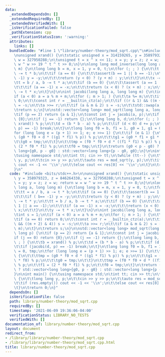 ```yaml
---
data:
  _extendedDependsOn: []
  _extendedRequiredBy: []
  _extendedVerifiedWith: []
  _isVerificationFailed: false
  _pathExtension: cpp
  _verificationStatusIcon: ':warning:'
  attributes:
    links: []
  bundledCode: "#line 1 \"library/number-theory/mod_sqrt.cpp\"\n#include <bits/stdc++.h>\n\
    \nunsigned xrand() {\n\tstatic unsigned x = 314159265, y = 358979323, z = 846264338,\
    \ w = 327950288;\n\tunsigned t = x ^ x << 11; x = y; y = z; z = w; return w =\
    \ w ^ w >> 19 ^ t ^ t >> 8;\n}\n\nlong long mod_inverse(long long a, long long\
    \ m) {\n\tlong long b = m, x = 1, y = 0, t;\n\tfor (; ; ) {\n\t\tt = a / b, a\
    \ -= t * b;\n\t\tif (a == 0) {\n\t\t\tassert(b == 1 || b == -1);\n\t\t\tif ( b==\
    \ -1) y = -y;\n\t\t\treturn (y < 0) ? (y + m) : y;\n\t\t}\n\t\tx -= t * y;\n\t\
    \tt = b / a, b -= t * a;\n\t\tif (b == 0) {\n\t\t\tassert (a == 1 || a == -1);\n\
    \t\t\tif (a == -1) x = -x;\n\t\t\treturn (x < 0) ? (x + m) : x;\n\t\t}\n\t\ty\
    \ -= t * x;\n\t}\n}\n\nint jacobi(long long a, long long m) {\n\tint s = 1;\n\t\
    if (a < 0) a = a % m + m;\n\tfor (; m > 1; ) {\n\t\ta %= m;\n\t\tif (a == 0) return\
    \ 0;\n\t\tconst int r = __builtin_ctz(a);\n\t\tif ((r & 1) && ((m + 2) & 4)) s\
    \ = -s;\n\t\ta >>= r;\n\t\tif (a & m & 2) s = -s;\n\t\tstd::swap(a, m);\n\t}\n\
    \treturn s;\n}\n\nstd::vector<long long> mod_sqrt(long long a, long long p) {\n\
    \tif (p == 2) return {a & 1};\n\tconst int j = jacobi(a, p);\n\tif (j == 0) return\
    \ {0};\n\tif (j == -1) return {};\n\tlong long b, d;\n\tfor (; ; ) {\n\t\tb =\
    \ xrand() % p;\n\t\td = (b * b - a) % p;\n\t\tif (d < 0) d += p;\n\t\tif (jacobi(d,\
    \ p) == -1) break;\n\t}\n\tlong long f0 = b, f1 = 1, g0 = 1, g1 = 0, tmp;\n\t\
    for (long long e = (p + 1) >> 1; e; e >>= 1) {\n\t\tif (e & 1) {\n\t\t\ttmp =\
    \ (g0 * f0 + d * ((g1 * f1) % p)) % p;\n\t\t\tg1 = (g0 * f1 + g1 * f0) % p;\n\t\
    \t\tg0 = tmp;\n\t\t}\n\t\ttmp = (f0 * f0 + d * ((f1 * f1) % p)) % p;\n\t\tf1 =\
    \ (2 * f0 * f1) % p;\n\t\tf0 = tmp;\n\t}\n\treturn (g0 < p - g0) ? std::vector<long\
    \ long>{g0, p - g0} : std::vector<long long>{p - g0, g0};\n}\n\nint main() {\n\
    \tusing namespace std;\n\tint tt; cin >> tt;\n\twhile (tt--) {\n\t\tlong long\
    \ y, p;\n\t\tcin >> y >> p;\n\t\tauto res = mod_sqrt(y, p);\n\t\tif (res.empty())\
    \ cout << -1 << '\\n';\n\t\telse cout << res[0] << '\\n';\n\t}\n\treturn 0;\n\
    }\n"
  code: "#include <bits/stdc++.h>\n\nunsigned xrand() {\n\tstatic unsigned x = 314159265,\
    \ y = 358979323, z = 846264338, w = 327950288;\n\tunsigned t = x ^ x << 11; x\
    \ = y; y = z; z = w; return w = w ^ w >> 19 ^ t ^ t >> 8;\n}\n\nlong long mod_inverse(long\
    \ long a, long long m) {\n\tlong long b = m, x = 1, y = 0, t;\n\tfor (; ; ) {\n\
    \t\tt = a / b, a -= t * b;\n\t\tif (a == 0) {\n\t\t\tassert(b == 1 || b == -1);\n\
    \t\t\tif ( b== -1) y = -y;\n\t\t\treturn (y < 0) ? (y + m) : y;\n\t\t}\n\t\tx\
    \ -= t * y;\n\t\tt = b / a, b -= t * a;\n\t\tif (b == 0) {\n\t\t\tassert (a ==\
    \ 1 || a == -1);\n\t\t\tif (a == -1) x = -x;\n\t\t\treturn (x < 0) ? (x + m) :\
    \ x;\n\t\t}\n\t\ty -= t * x;\n\t}\n}\n\nint jacobi(long long a, long long m) {\n\
    \tint s = 1;\n\tif (a < 0) a = a % m + m;\n\tfor (; m > 1; ) {\n\t\ta %= m;\n\t\
    \tif (a == 0) return 0;\n\t\tconst int r = __builtin_ctz(a);\n\t\tif ((r & 1)\
    \ && ((m + 2) & 4)) s = -s;\n\t\ta >>= r;\n\t\tif (a & m & 2) s = -s;\n\t\tstd::swap(a,\
    \ m);\n\t}\n\treturn s;\n}\n\nstd::vector<long long> mod_sqrt(long long a, long\
    \ long p) {\n\tif (p == 2) return {a & 1};\n\tconst int j = jacobi(a, p);\n\t\
    if (j == 0) return {0};\n\tif (j == -1) return {};\n\tlong long b, d;\n\tfor (;\
    \ ; ) {\n\t\tb = xrand() % p;\n\t\td = (b * b - a) % p;\n\t\tif (d < 0) d += p;\n\
    \t\tif (jacobi(d, p) == -1) break;\n\t}\n\tlong long f0 = b, f1 = 1, g0 = 1, g1\
    \ = 0, tmp;\n\tfor (long long e = (p + 1) >> 1; e; e >>= 1) {\n\t\tif (e & 1)\
    \ {\n\t\t\ttmp = (g0 * f0 + d * ((g1 * f1) % p)) % p;\n\t\t\tg1 = (g0 * f1 + g1\
    \ * f0) % p;\n\t\t\tg0 = tmp;\n\t\t}\n\t\ttmp = (f0 * f0 + d * ((f1 * f1) % p))\
    \ % p;\n\t\tf1 = (2 * f0 * f1) % p;\n\t\tf0 = tmp;\n\t}\n\treturn (g0 < p - g0)\
    \ ? std::vector<long long>{g0, p - g0} : std::vector<long long>{p - g0, g0};\n\
    }\n\nint main() {\n\tusing namespace std;\n\tint tt; cin >> tt;\n\twhile (tt--)\
    \ {\n\t\tlong long y, p;\n\t\tcin >> y >> p;\n\t\tauto res = mod_sqrt(y, p);\n\
    \t\tif (res.empty()) cout << -1 << '\\n';\n\t\telse cout << res[0] << '\\n';\n\
    \t}\n\treturn 0;\n}"
  dependsOn: []
  isVerificationFile: false
  path: library/number-theory/mod_sqrt.cpp
  requiredBy: []
  timestamp: '2021-06-09 19:36:06-04:00'
  verificationStatus: LIBRARY_NO_TESTS
  verifiedWith: []
documentation_of: library/number-theory/mod_sqrt.cpp
layout: document
redirect_from:
- /library/library/number-theory/mod_sqrt.cpp
- /library/library/number-theory/mod_sqrt.cpp.html
title: library/number-theory/mod_sqrt.cpp
---
```

